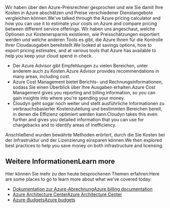 <span data-ttu-id="3e317-101">Wir haben über den Azure-Preisrechner gesprochen und wie Sie damit Ihre Kosten in Azure abschätzen und Preise verschiedener Dienstangebote vergleichen können.</span><span class="sxs-lookup"><span data-stu-id="3e317-101">We've talked through the Azure pricing calculator and how you can use it to estimate your costs on Azure and compare pricing between different service offerings.</span></span> <span data-ttu-id="3e317-102">Wir haben uns angeschaut, welche Optionen zur Kostenersparnis existieren, wie Preisschätzungen exportiert werden und welche anderen Tools es gibt, die Azure Ihnen für die Kontrolle Ihrer Cloudausgaben bereitstellt.</span><span class="sxs-lookup"><span data-stu-id="3e317-102">We looked at savings options, how to export pricing estimates, and at various tools that Azure has available to help you keep your cloud spend in check.</span></span>

- <span data-ttu-id="3e317-103">Der Azure Advisor gibt Empfehlungen zu vielen Bereichen, unter anderem auch zu Kosten.</span><span class="sxs-lookup"><span data-stu-id="3e317-103">Azure Advisor provides recommendations in many areas, including cost.</span></span>
- <span data-ttu-id="3e317-104">Azure Cost Management bietet Berichts- und Rechnungsinformationen, sodass Sie einen Überblick über Ihre Ausgaben erhalten.</span><span class="sxs-lookup"><span data-stu-id="3e317-104">Azure Cost Management gives you reporting and billing information, so you can gain insights into where you're spending your money.</span></span>
- <span data-ttu-id="3e317-105">Cloudyn geht sogar noch weiter und stellt ausführliche Informationen zu verbrauchsbasierter Kostenzuteilung und bestimmten Bereichen bereit, in denen die Effizienz optimiert werden kann.</span><span class="sxs-lookup"><span data-stu-id="3e317-105">Cloudyn takes this even further and gives you detailed information that you can use for chargebacks and to identify areas of inefficiency.</span></span>

<span data-ttu-id="3e317-106">Anschließend wurden bewährte Methoden erörtert, durch die Sie Kosten bei der Infrastruktur und der Lizenzierung einsparen können.</span><span class="sxs-lookup"><span data-stu-id="3e317-106">We then explored best practices to help you save money on both infrastructure and licensing.</span></span>

## <a name="learn-more"></a><span data-ttu-id="3e317-107">Weitere Informationen</span><span class="sxs-lookup"><span data-stu-id="3e317-107">Learn more</span></span>

<span data-ttu-id="3e317-108">Hier können Sie mehr zu den heute besprochenen Themen erfahren:</span><span class="sxs-lookup"><span data-stu-id="3e317-108">Here are some places to go to learn more about what we've covered today:</span></span>

- [<span data-ttu-id="3e317-109">Dokumentation zur Azure-Abrechnung</span><span class="sxs-lookup"><span data-stu-id="3e317-109">Azure billing documentation</span></span>](https://docs.microsoft.com/azure/billing/)
- [<span data-ttu-id="3e317-110">Azure Architecture Center</span><span class="sxs-lookup"><span data-stu-id="3e317-110">Azure Architecture Center</span></span>](https://docs.microsoft.com/azure/architecture/)
- [<span data-ttu-id="3e317-111">Azure-Budgets</span><span class="sxs-lookup"><span data-stu-id="3e317-111">Azure budgets</span></span>](https://docs.microsoft.com/azure/billing/billing-cost-management-budget-scenario)
